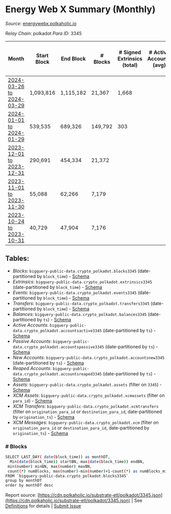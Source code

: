 # Energy Web X Summary (Monthly)

_Source_: [energywebx.polkaholic.io](https://energywebx.polkaholic.io)

*Relay Chain*: polkadot
*Para ID*: 3345



| Month | Start Block | End Block | # Blocks | # Signed Extrinsics (total) | # Active Accounts (avg) | # Addresses with Balances (max) | Issues |
| ----- | ----------- | --------- | -------- | --------------------------- | ----------------------- | ------------------------------- | ------ |
| [2024-03-26 to 2024-03-29](/polkadot/3345-energywebx/2024-03-31.md) | 1,093,816 | 1,115,182 | 21,367 | 1,668 |  | 938 | -   |   
| [2024-01-01 to 2024-01-29](/polkadot/3345-energywebx/2024-01-31.md) | 539,535 | 689,326 | 149,792 | 303 |  | 587 | -  **BROKEN**  |   
| [2023-12-01 to 2023-12-31](/polkadot/3345-energywebx/2023-12-31.md) | 290,691 | 454,334 | 21,372 |  |  | 425 | -  **BROKEN** (86.94%) |   
| [2023-11-01 to 2023-11-30](/polkadot/3345-energywebx/2023-11-30.md) | 55,088 | 62,266 | 7,179 |  |  | 1 | -  **BROKEN**  |   
| [2023-10-24 to 2023-10-31](/polkadot/3345-energywebx/2023-10-31.md) | 40,729 | 47,904 | 7,176 |  |  | 1 | -  **BROKEN**  |   

## Tables:

* _Blocks_: `bigquery-public-data.crypto_polkadot.blocks3345` (date-partitioned by `block_time`) - [Schema](/schema/balances.json)
* _Extrinsics_: `bigquery-public-data.crypto_polkadot.extrinsics3345` (date-partitioned by `block_time`) - [Schema](/schema/extrinsics.json)
* _Events_: `bigquery-public-data.crypto_polkadot.events3345` (date-partitioned by `block_time`) - [Schema](/schema/events.json)
* _Transfers_: `bigquery-public-data.crypto_polkadot.transfers3345` (date-partitioned by `block_time`) - [Schema](/schema/transfers.json)
* _Balances_: `bigquery-public-data.crypto_polkadot.balances3345` (date-partitioned by `ts`) - [Schema](/schema/balances.json)
* _Active Accounts_: `bigquery-public-data.crypto_polkadot.accountsactive3345` (date-partitioned by `ts`) - [Schema](/schema/accountsactive.json)
* _Passive Accounts_: `bigquery-public-data.crypto_polkadot.accountspassive3345` (date-partitioned by `ts`) - [Schema](/schema/accountspassive.json)
* _New Accounts_: `bigquery-public-data.crypto_polkadot.accountsnew3345` (date-partitioned by `ts`) - [Schema](/schema/accountsnew.json)
* _Reaped Accounts_: `bigquery-public-data.crypto_polkadot.accountsreaped3345` (date-partitioned by `ts`) - [Schema](/schema/accountsreaped.json)
* _Assets_: `bigquery-public-data.crypto_polkadot.assets` (filter on `3345`) - [Schema](/schema/assets.json)
* _XCM Assets_: `bigquery-public-data.crypto_polkadot.xcmassets` (filter on `para_id`) - [Schema](/schema/xcmassets.json)
* _XCM Transfers_: `bigquery-public-data.crypto_polkadot.xcmtransfers` (filter on `origination_para_id` or `destination_para_id`, date-partitioned by `origination_ts`) - [Schema](/schema/xcmtransfers.json)
* _XCM Messages_: `bigquery-public-data.crypto_polkadot.xcm` (filter on `origination_para_id` or `destination_para_id`, date-partitioned by `origination_ts`) - [Schema](/schema/xcm.json)

### # Blocks
```bash
SELECT LAST_DAY( date(block_time)) as monthDT,
  Min(date(block_time)) startBN, max(date(block_time)) endBN, 
 min(number) minBN, max(number) maxBN, 
 count(*) numBlocks, max(number)-min(number)+1-count(*) as numBlocks_missing 
FROM `bigquery-public-data.crypto_polkadot.blocks3345` 
group by monthDT 
order by monthDT desc
```


Report source: [https://cdn.polkaholic.io/substrate-etl/polkadot/3345.json](https://cdn.polkaholic.io/substrate-etl/polkadot/3345.json) | See [Definitions](/DEFINITIONS.md) for details | [Submit Issue](https://github.com/colorfulnotion/substrate-etl/issues)
